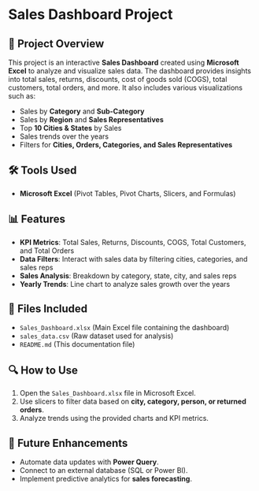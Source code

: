 # Sales Dashboard Project  

## 📌 Project Overview  
This project is an interactive **Sales Dashboard** created using **Microsoft Excel** to analyze and visualize sales data. The dashboard provides insights into total sales, returns, discounts, cost of goods sold (COGS), total customers, total orders, and more. It also includes various visualizations such as:  

- Sales by **Category** and **Sub-Category**  
- Sales by **Region** and **Sales Representatives**  
- Top **10 Cities & States** by Sales  
- Sales trends over the years  
- Filters for **Cities, Orders, Categories, and Sales Representatives**  

## 🛠 Tools Used  
- **Microsoft Excel** (Pivot Tables, Pivot Charts, Slicers, and Formulas)  

## 📊 Features  
- **KPI Metrics**: Total Sales, Returns, Discounts, COGS, Total Customers, and Total Orders  
- **Data Filters**: Interact with sales data by filtering cities, categories, and sales reps  
- **Sales Analysis**: Breakdown by category, state, city, and sales reps  
- **Yearly Trends**: Line chart to analyze sales growth over the years  

## 📂 Files Included  
- `Sales_Dashboard.xlsx` (Main Excel file containing the dashboard)  
- `sales_data.csv` (Raw dataset used for analysis)  
- `README.md` (This documentation file)  

## 🔍 How to Use  
1. Open the `Sales_Dashboard.xlsx` file in Microsoft Excel.  
2. Use slicers to filter data based on **city, category, person, or returned orders**.  
3. Analyze trends using the provided charts and KPI metrics.  

## 📌 Future Enhancements  
- Automate data updates with **Power Query**.  
- Connect to an external database (SQL or Power BI).  
- Implement predictive analytics for **sales forecasting**.  


